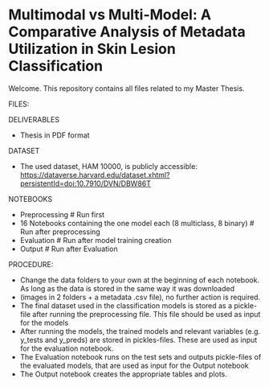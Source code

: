  
# Multimodal vs Multi-Model: A Comparative Analysis of Metadata Utilization in Skin Lesion Classification


Welcome. This repository contains all files related to my Master Thesis.


FILES:

DELIVERABLES
- Thesis in PDF format

DATASET
- The used dataset, HAM 10000, is publicly accessible: https://dataverse.harvard.edu/dataset.xhtml?persistentId=doi:10.7910/DVN/DBW86T 

NOTEBOOKS
- Preprocessing                                                        # Run first
- 16 Notebooks containing the one model each (8 multiclass, 8 binary)  # Run after preprocessing
- Evaluation                                                           # Run after model training creation
- Output                                                               # Run after Evaluation

PROCEDURE:
- Change the data folders to your own at the beginning of each notebook. As long as the data is stored in the same way it was downloaded 
- (images in 2 folders + a metadata .csv file), no further action is required.
- The final dataset used in the classification models is stored as a pickle-file after running the preprocessing file. This file should be used as input for the models
- After running the models, the trained models and relevant variables (e.g. y_tests and y_preds) are stored in pickles-files. These are used as input for the evaluation notebook.
- The Evaluation notebook runs on the test sets and outputs pickle-files of the evaluated models, that are used as input for the Output notebook
- The Output notebook creates the appropriate tables and plots.
